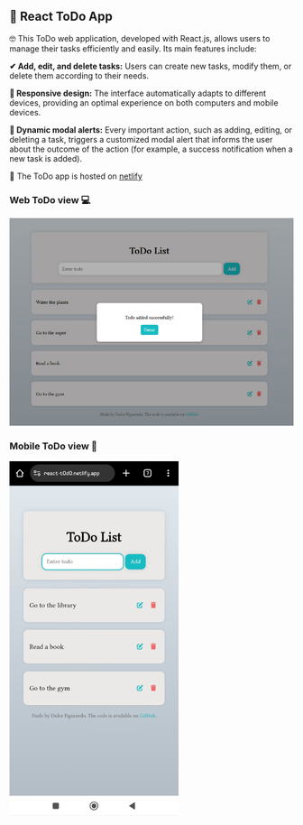 ## 📍 React ToDo App
<p>
  🤓 This ToDo web application, developed with React.js, allows users to manage their tasks efficiently and easily. Its main features include: </br>
  
  <strong>✔ Add, edit, and delete tasks:</strong> Users can create new tasks, modify them, or delete them according to their needs.
  
  <strong>📱 Responsive design:</strong> The interface automatically adapts to different devices, providing an optimal experience on both computers and mobile devices.
  
  <strong>💬 Dynamic modal alerts:</strong> Every important action, such as adding, editing, or deleting a task, triggers a customized modal alert that informs the user about the outcome of the action (for example, a success notification when a new task is added). </br>

  📌 The ToDo app is hosted on <a href="https://react-t0d0.netlify.app/">netlify</a>
<p />

### Web ToDo view 💻
<img src="src/assets/react-todo.png" alt="Web view" width="700" />


### Mobile ToDo view 📱
<img src="src/assets/react-todo-app.jpg" alt="Mobile view" width="300" />




